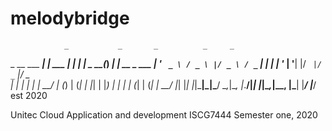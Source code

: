 # melodybridge
                _           _       _          _     _
 _ __ ___   ___| | ___   __| |_   _| |__  _ __(_) __| | __ _  ___
| '_ ` _ \ / _ \ |/ _ \ / _` | | | | '_ \| '__| |/ _` |/ _` |/ _ \
| | | | | |  __/ | (_) | (_| | |_| | |_) | |  | | (_| | (_| |  __/
|_| |_| |_|\___|_|\___/ \__,_|\__, |_.__/|_|  |_|\__,_|\__, |\___|
                              |___/                    |___/
est 2020

Unitec Cloud Application and development ISCG7444
Semester one, 2020
